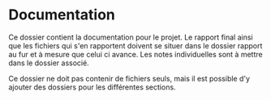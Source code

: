 # Documentation

Ce dossier contient la documentation pour le projet.
Le rapport final ainsi que les fichiers qui s'en rapportent doivent se situer dans le dossier rapport au fur et à mesure que celui ci avance.
Les notes individuelles sont à mettre dans le dossier associé.

Ce dossier ne doit pas contenir de fichiers seuls, mais il est possible d'y ajouter des dossiers pour les différentes sections.

